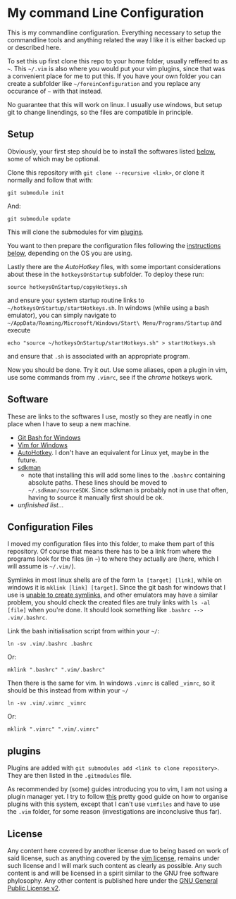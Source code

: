 # My command Line Configuration

This is my commandline configuration. Everything necessary to setup the commandline tools and anything related the way I like it is either backed up or described here.

To set this up first clone this repo to your home folder, usually reffered to as `~`. This `~/.vim` is also where you would put your vim plugins, since that was a convenient place for me to put this. If you have your own folder you can create a subfolder like `~/foreinConfiguration` and you replace any occurance of `~` with that instead. 

No guarantee that this will work on linux. I usually use windows, but setup git to change linendings, so the files are compatible in principle.

## Setup

Obviously, your first step should be to install the softwares listed [below](#software), some of which may be optional.

Clone this repository with `git clone --recursive <link>`, or clone it normally and follow that with:

```
git submodule init
```

And:

```
git submodule update
```

This will clone the submodules for vim [plugins](#plugins).

You want to then prepare the configuration files following the [instructions below](#configuration-files), depending on the OS you are using.

Lastly there are the *AutoHotkey* files, with some important considerations about these in the `hotkeysOnStartup` subfolder. To deploy these run:

```
source hotkeysOnStartup/copyHotkeys.sh
```

and ensure your system startup routine links to `~/hotkeysOnStartup/startHotkeys.sh`. In windows (while using a bash emulator), you can simply navigate to `~/AppData/Roaming/Microsoft/Windows/Start\ Menu/Programs/Startup` and execute 

```
echo "source ~/hotkeysOnStartup/startHotkeys.sh" > startHotkeys.sh
```

and ensure that `.sh` is associated with an appropriate program.

Now you should be done. Try it out. Use some aliases, open a plugin in vim, use some commands from my `.vimrc`, see if the *chrome* hotkeys work.

## Software

These are links to the softwares I use, mostly so they are neatly in one place when I have to seup a new machine.

* [Git Bash for Windows](https://git-scm.com/downloads)
* [Vim for Windows](https://www.vim.org/download.php)
* [AutoHotkey](https://www.autohotkey.com/). I don't have an equivalent for Linux yet, maybe in the future.
* [sdkman](https://sdkman.io/)
  - note that installing this will add some lines to the `.bashrc` containing absolute paths. These lines should be moved to `~/.sdkman/sourceSDK`.  Since sdkman is probably not in use that often, having to source it manually first should be ok.
* *unfinished list...*

## Configuration Files

I moved my configuration files into this folder, to make them part of this repository. Of course that means there has to be a link from where the programs look for the files (in `~`) to where they actually are (here, which I will assume is `~/.vim/`).

Symlinks in most linux shells are of the form `ln [target] [link]`, while on windows it is `mklink [link] [target]`. Since the git bash for windows that I use is [unable to create symlinks](https://github.com/git-for-windows/git/wiki/Symbolic-Links), and other emulators may have a similar problem, you should check the created files are truly links with `ls -al [file]` when you're done. It should look something like `.bashrc --> .vim/.bashrc`.

Link the bash initialisation script from within your `~/`:

```
ln -sv .vim/.bashrc .bashrc
```

Or:

```
mklink ".bashrc" ".vim/.bashrc"
```

Then there is the same for vim. In windows `.vimrc` is called `_vimrc`, so it should be this instead from within your `~/`

```
ln -sv .vim/.vimrc _vimrc
```

Or:

```
mklink ".vimrc" ".vim/.vimrc"
```

## plugins

Plugins are added with `git submodules add <link to clone repository>`. They are then listed in the `.gitmodules` file.

As recommended by (some) guides introducing you to vim, I am not using a plugin manager yet. I try to follow [this](https://vimways.org/2018/from-vimrc-to-vim/) pretty good guide on how to organise plugins with this system, except that I can't use `vimfiles` and have to use the `.vim` folder, for some reason (investigations are inconclusive thus far).

## License

Any content here covered by another license due to being based on work of said license, such as anything covered by the [vim license](https://www.gnu.org/licenses/vim-license.txt), remains under such license and I will mark such content as clearly as possible. Any such content is and will be licensed in a spirit similar to the GNU free software phylosophy. Any other content is published here under the [GNU General Public License v2](https://www.gnu.org/licenses/old-licenses/gpl-2.0.en.html).
